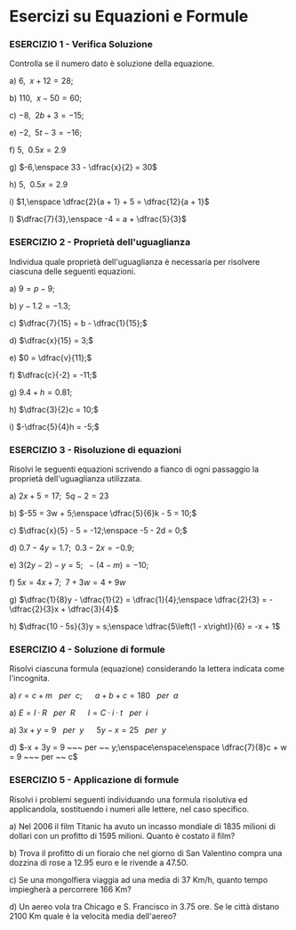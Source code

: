 
# Esercizi su Equazioni e Formule

### ESERCIZIO 1 - Verifica Soluzione

Controlla se il numero dato è soluzione della equazione.

a) $6,\enspace x + 12 = 28;$  

b) $110,\enspace x - 50 = 60;$  

c) $-8,\enspace 2b + 3 = -15;$ 

e) $-2,\enspace 5t - 3 = -16;$    

f) $5,\enspace 0.5x = 2.9$ 

g) $-6,\enspace 33 - \dfrac{x}{2} = 30$  

h) $5,\enspace 0.5x = 2.9$

i) $1,\enspace \dfrac{2}{a + 1} + 5 = \dfrac{12}{a + 1}$

l) $\dfrac{7}{3},\enspace -4 = a + \dfrac{5}{3}$

### ESERCIZIO 2 - Proprietà dell'uguaglianza

Individua quale proprietà dell'uguaglianza è necessaria per risolvere ciascuna delle seguenti equazioni.

a) $9 = p - 9;$

b) $y - 1.2 = -1.3;$

c) $\dfrac{7}{15} = b - \dfrac{1}{15};$

d) $\dfrac{x}{15} = 3;$

e) $0 = \dfrac{v}{11};$

f) $\dfrac{c}{-2} = -11;$

g) $9.4 + h = 0.81;$

h) $\dfrac{3}{2}c = 10;$

i) $-\dfrac{5}{4}h = -5;$

### ESERCIZIO 3 - Risoluzione di equazioni

Risolvi le seguenti equazioni scrivendo a fianco di ogni passaggio la proprietà dell'uguaglianza utilizzata.

a) $2x + 5 = 17;\enspace 5q - 2 = 23$   

b) $-55 = 3w + 5;\enspace \dfrac{5}{6}k - 5 = 10;$   

c) $\dfrac{x}{5} - 5 = -12;\enspace -5 - 2d = 0;$   

d) $0.7 - 4y = 1.7;\enspace 0.3 - 2x = -0.9;$  

e) $3\left(2y - 2\right) - y = 5;\enspace -\left(4 -m\right) = -10;$   

f) $5x = 4x + 7;\enspace 7 + 3w = 4 + 9w$   

g) $\dfrac{1}{8}y - \dfrac{1}{2} = \dfrac{1}{4};\enspace \dfrac{2}{3} = -\dfrac{2}{3}x + \dfrac{3}{4}$   

h) $\dfrac{10 - 5s}{3}y = s;\enspace \dfrac{5\left(1 - x\right)}{6} = -x + 1$   




### ESERCIZIO 4 - Soluzione di formule

Risolvi ciascuna formula (equazione) considerando la lettera indicata come l'incognita.

a) $r = c + m ~~~ per ~~ c;\enspace\enspace\enspace a + b + c = 180 ~~~ per ~~ a$

a) $E = I\cdotp R ~~~ per ~~ R \enspace\enspace\enspace I = C\cdotp i\cdotp t ~~~ per ~~ i$

a) $3x + y = 9 ~~~ per ~~ y \enspace\enspace\enspace 5y - x = 25 ~~~ per ~~ y$

d) $-x + 3y = 9 ~~~ per ~~ y;\enspace\enspace\enspace \dfrac{7}{8}c + w = 9 ~~~ per ~~ c$

### ESERCIZIO 5 - Applicazione di formule

Risolvi i problemi seguenti individuando una formula risolutiva ed applicandola, sostituendo i numeri alle lettere, nel caso specifico. 

a) Nel 2006 il film Titanic ha avuto un incasso mondiale di 1835 milioni di dollari con un profitto di 1595 milioni. Quanto è costato il film?

b) Trova il profitto di un fioraio che nel giorno di San Valentino compra una dozzina di rose a 12.95 euro e le rivende a 47.50.  

c) Se una mongolfiera viaggia ad una media di 37 Km/h, quanto tempo impiegherà a percorrere 166 Km?  

d) Un aereo vola tra Chicago e S. Francisco in 3.75 ore. Se le città distano 2100 Km quale è la velocità media dell'aereo?

